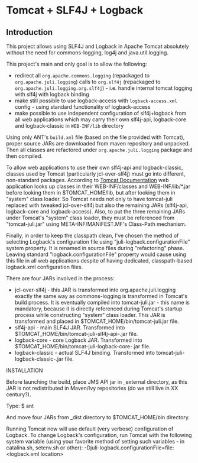 # Tomcat + SLF4J + Logback #

## Introduction ##

This project allows using SLF4J and Logback in Apache Tomcat absolutely without
the need for commons-logging, log4j and java.util.logging.

This project's main and only goal is to allow the following:

* redirect all `org.apache.commons.logging` (repackaged to
  `org.apache.juli.logging`) calls to `org.slf4j` (repackaged to
  `org.apache.juli.logging.org.slf4j`) - i.e. handle internal tomcat logging
  with slf4j with logback binding
* make still possible to use logback-access with `logback-access.xml` config -
  using standard functionality of logback-access
* make possible to use independent configuration of slf4j+logback from all web
  applications which may carry their own slf4j-api, logback-core and
  logback-classic in `WEB-INF/lib` directory

Using only ANT's `build.xml` file (based on the file provided with Tomcat),
proper source JARs are downloaded from maven repository and unpacked. Then all
classes are refactored under `org.apache.juli.logging` package and then
compiled.

To allow web applications to use their own slf4j-api and logback-classic,
classes used by Tomcat (particularly jcl-over-slf4j) must go into different,
non-standard packages. According to [Tomcat
Documentation](http://tomcat.apache.org/tomcat-7.0-doc/class-loader-howto.html#Class_Loader_Definitions)
web application looks up classes in their WEB-INF/classes and WEB-INF/lib/*.jar
before looking them in $TOMCAT_HOME/lib, but after looking them in "system"
class loader. So Tomcat needs not only to have tomcat-juli replaced with tweaked
jcl-over-slf4j but also the remaining JARs (slf4j-api, logback-core and
logback-access). Also, to put the three remaining JARs under Tomcat's "system"
class loader, they must be referenced from "tomcat-juli.jar" using
META-INF/MANIFEST.MF's Class-Path mechanism.

Finally, in order to keep the classpath clean, I've chosen the method of
selecting Logback's configuration file using "juli-logback.configurationFile"
system property. It is renamed in source files during "refactoring"
phase. Leaving standard "logback.configurationFile" property would cause using
this file in all web applications despite of having dedicated, classpath-based
logback.xml configuration files.

There are four JARs involved in the process:
 * jcl-over-slf4j - this JAR is transformed into org.apache.juli.logging exactly
   the same way as commons-logging is transformed in Tomcat's build process. It
   is eventually compiled into tomcat-juli.jar - this name is mandatory, because
   it is directly referenced during Tomcat's startup process while constructing
   "system" class loader. This JAR is transformed and placed in
   $TOMCAT_HOME/bin/tomcat-juli.jar file.
 * slf4j-api - main SLF4J JAR. Transformed into
   $TOMCAT_HOME/bin/tomcat-juli-slf4j-api-<version>.jar file.
 * logback-core - core Logback JAR. Transformed into
   $TOMCAT_HOME/bin/tomcat-juli-logback-core-<version>.jar file.
 * logback-classic - actual SLF4J binding. Transformed into
   tomcat-juli-logback-classic-<version>.jar file.


INSTALLATION

Before launching the build, place JMS API jar in _external directory, as this
JAR is not redistributed in Maven/Ivy repositories (do we still live in XX
century?).

Type:
	$ ant

And move four JARs from _dist directory to $TOMCAT_HOME/bin directory.

Running Tomcat now will use default (very verbose) configuration of
Logback. To change Logback's configuration, run Tomcat with the
following system variable (using your favorite method of setting such
variables - in catalina.sh, setenv.sh or other):
	-Djuli-logback.configurationFile=file:<logback.xml location>